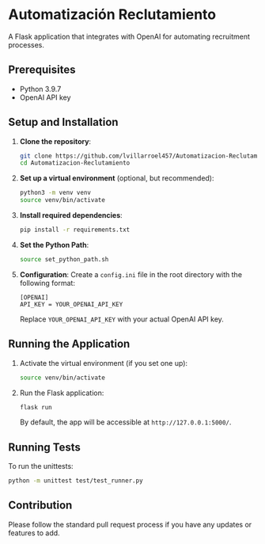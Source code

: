 
# Automatización Reclutamiento

A Flask application that integrates with OpenAI for automating recruitment processes.

## Prerequisites

- Python 3.9.7
- OpenAI API key

## Setup and Installation

1. **Clone the repository**:
   ```bash
   git clone https://github.com/lvillarroel457/Automatizacion-Reclutamiento.git
   cd Automatizacion-Reclutamiento
   ```

2. **Set up a virtual environment** (optional, but recommended):
   ```bash
   python3 -m venv venv
   source venv/bin/activate
   ```

3. **Install required dependencies**:
   ```bash
   pip install -r requirements.txt
   ```

4. **Set the Python Path**:
   ```bash
   source set_python_path.sh
   ```

5. **Configuration**:
   Create a `config.ini` file in the root directory with the following format:

   ```
   [OPENAI]
   API_KEY = YOUR_OPENAI_API_KEY
   ```

   Replace `YOUR_OPENAI_API_KEY` with your actual OpenAI API key.

## Running the Application

1. Activate the virtual environment (if you set one up):
   ```bash
   source venv/bin/activate
   ```

2. Run the Flask application:
   ```bash
   flask run
   ```

   By default, the app will be accessible at `http://127.0.0.1:5000/`.

## Running Tests

To run the unittests:

```bash
python -m unittest test/test_runner.py
```

## Contribution

Please follow the standard pull request process if you have any updates or features to add.

